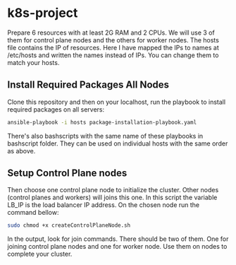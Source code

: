 # k8s-project
Prepare 6 resources with at least 2G RAM and 2 CPUs. We will use 3 of them for control plane nodes and the others for worker nodes.
The hosts file contains the IP of resources. Here I have mapped the IPs to names at /etc/hosts and written the names instead of IPs. You can change them to match your hosts.

## Install Required Packages All Nodes

Clone this repository and then on your localhost, run the playbook to install required packages on all servers:

```bash
ansible-playbook -i hosts package-installation-playbook.yaml
```
There's also bashscripts with the same name of these playbooks in bashscript folder. They can be used on individual hosts with the same order as above.

## Setup Control Plane nodes

Then choose one control plane node to initialize the cluster. Other nodes (control planes and workers) will joins this one. In this script the variable LB_IP is the load balancer IP address. On the chosen node run the command bellow:
```bash
sudo chmod +x createControlPlaneNode.sh
```
In the output, look for join commands. There should be two of them. One for joining control plane nodes and one for worker node. Use them on nodes to complete your cluster.
